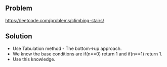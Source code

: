 ## Problem

https://leetcode.com/problems/climbing-stairs/

## Solution

- Use Tabulation method - The bottom->up approach.
- We know the base conditions are if(n==0) return 1 and if(n==1) return 1.
- Use this knowledge.
